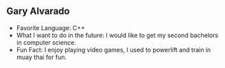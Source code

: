 ## Gary Alvarado
- Favorite Language: C++
- What I want to do in the future: I would like to get my second bachelors in computer science.
- Fun Fact: I enjoy playing video games, I used to powerlift and train in muay thai for fun.